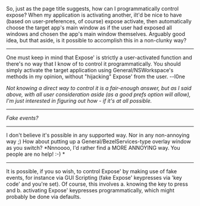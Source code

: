 So, just as the page title suggests, how can I programmatically control expose? When my application is activating another, iIt'd be nice to have (based on user-preferences, of course) expose activate, then automatically choose the target app's main window as if the user had exposed all windows and chosen the app's main window themselves. Arguably good idea, but that aside, is it possible to accomplish this in a non-clunky way?

----

One must keep in mind that Expose' is strictly a user-activated function and there's no way that I know of to control it programmatically. You should simply activate the target application using General/NSWorkspace's methods in my opinion, without "hijacking" Expose' from the user. --l0ne

*Not knowing a direct way to control it is a fair-enough answer, but as I said above, with all user consideration aside (as a good prefs option will allow), I'm just interested in figuring out how - if it's at all possible.*

----

*Fake events?*

----

I don't believe it's possible in any supported way. Nor in any non-annoying way ;) How about putting up a General/BezelServices-type overlay window as you switch?  *Nnnoooo, I'd rather find a MORE ANNOYING way. You people are no help! :-) *

----

It is possible, if you so wish, to control Expose' by making use of fake events, for instance via GUI Scripting (fake Expose' keypresses via 'key code' and you're set). Of course, this involves a. knowing the key to press and b. activating Expose' keypresses programmatically, which might probably be done via defaults.